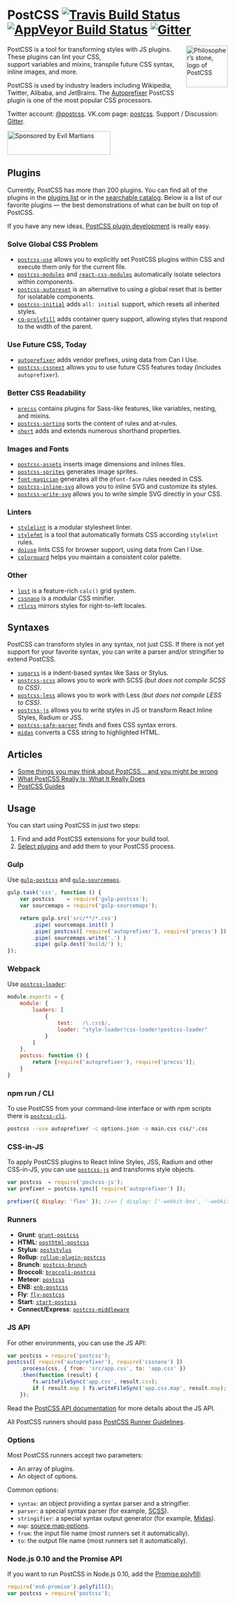 # PostCSS [![Travis Build Status][travis-img]][travis] [![AppVeyor Build Status][appveyor-img]][appveyor] [![Gitter][chat-img]][chat]

<img align="right" width="95" height="95"
     title="Philosopher’s stone, logo of PostCSS"
     src="http://postcss.github.io/postcss/logo.svg">

[appveyor-img]: https://img.shields.io/appveyor/ci/ai/postcss.svg?label=windows
[travis-img]:   https://img.shields.io/travis/postcss/postcss.svg?label=unix
[chat-img]:     https://img.shields.io/badge/Gitter-Join_the_PostCSS_chat-brightgreen.svg
[appveyor]:     https://ci.appveyor.com/project/ai/postcss
[travis]:       https://travis-ci.org/postcss/postcss
[chat]:         https://gitter.im/postcss/postcss

PostCSS is a tool for transforming styles with JS plugins.
These plugins can lint your CSS, support variables and mixins,
transpile future CSS syntax, inline images, and more.

PostCSS is used by industry leaders including Wikipedia, Twitter, Alibaba,
and JetBrains. The [Autoprefixer] PostCSS plugin is one of the most popular
CSS processors.

Twitter account:      [@postcss](https://twitter.com/postcss).
VK.com page:          [postcss](https://vk.com/postcss).
Support / Discussion: [Gitter](https://gitter.im/postcss/postcss).

[Autoprefixer]: https://github.com/postcss/autoprefixer

<a href="https://evilmartians.com/?utm_source=postcss">
  <img src="https://evilmartians.com/badges/sponsored-by-evil-martians.svg"
       alt="Sponsored by Evil Martians" width="236" height="54">
</a>

## Plugins

Currently, PostCSS has more than 200 plugins. You can find all of the plugins
in the [plugins list] or in the [searchable catalog]. Below is a list
of our favorite plugins — the best demonstrations of what can be built
on top of PostCSS.

If you have any new ideas, [PostCSS plugin development] is really easy.

[searchable catalog]: http://postcss.parts
[plugins list]:       https://github.com/postcss/postcss/blob/master/docs/plugins.md

### Solve Global CSS Problem

* [`postcss-use`] allows you to explicitly set PostCSS plugins within CSS
  and execute them only for the current file.
* [`postcss-modules`] and [`react-css-modules`] automatically isolate
  selectors within components.
* [`postcss-autoreset`] is an alternative to using a global reset
  that is better for isolatable components.
* [`postcss-initial`] adds `all: initial` support, which resets
  all inherited styles.
* [`cq-prolyfill`] adds container query support, allowing styles that respond
  to the width of the parent.

### Use Future CSS, Today

* [`autoprefixer`] adds vendor prefixes, using data from Can I Use.
* [`postcss-cssnext`] allows you to use future CSS features today
  (includes `autoprefixer`).

### Better CSS Readability

* [`precss`] contains plugins for Sass-like features, like variables, nesting,
  and mixins.
* [`postcss-sorting`] sorts the content of rules and at-rules.
* [`short`] adds and extends numerous shorthand properties.

### Images and Fonts

* [`postcss-assets`] inserts image dimensions and inlines files.
* [`postcss-sprites`] generates image sprites.
* [`font-magician`] generates all the `@font-face` rules needed in CSS.
* [`postcss-inline-svg`] allows you to inline SVG and customize its styles.
* [`postcss-write-svg`] allows you to write simple SVG directly in your CSS.

### Linters

* [`stylelint`] is a modular stylesheet linter.
* [`stylefmt`] is a tool that automatically formats CSS
  according `stylelint` rules.
* [`doiuse`] lints CSS for browser support, using data from Can I Use.
* [`colorguard`] helps you maintain a consistent color palette.

### Other

* [`lost`] is a feature-rich `calc()` grid system.
* [`cssnano`] is a modular CSS minifier.
* [`rtlcss`] mirrors styles for right-to-left locales.

[PostCSS plugin development]: https://github.com/postcss/postcss/blob/master/docs/writing-a-plugin.md
[`postcss-inline-svg`]:       https://github.com/TrySound/postcss-inline-svg
[`react-css-modules`]:        https://github.com/gajus/react-css-modules
[`postcss-autoreset`]:        https://github.com/maximkoretskiy/postcss-autoreset
[`postcss-write-svg`]:        https://github.com/jonathantneal/postcss-write-svg
[`postcss-initial`]:          https://github.com/maximkoretskiy/postcss-initial
[`postcss-sprites`]:          https://github.com/2createStudio/postcss-sprites
[`postcss-modules`]:          https://github.com/outpunk/postcss-modules
[`postcss-sorting`]:          https://github.com/hudochenkov/postcss-sorting
[`postcss-cssnext`]:          http://cssnext.io/
[`postcss-assets`]:           https://github.com/assetsjs/postcss-assets
[`font-magician`]:            https://github.com/jonathantneal/postcss-font-magician
[`autoprefixer`]:             https://github.com/postcss/autoprefixer
[`cq-prolyfill`]:             https://github.com/ausi/cq-prolyfill
[`postcss-use`]:              https://github.com/postcss/postcss-use
[`css-modules`]:              https://github.com/css-modules/css-modules
[`colorguard`]:               https://github.com/SlexAxton/css-colorguard
[`stylelint`]:                https://github.com/stylelint/stylelint
[`stylefmt`]:                 https://github.com/morishitter/stylefmt
[`cssnano`]:                  http://cssnano.co/
[`precss`]:                   https://github.com/jonathantneal/precss
[`doiuse`]:                   https://github.com/anandthakker/doiuse
[`rtlcss`]:                   https://github.com/MohammadYounes/rtlcss
[`short`]:                    https://github.com/jonathantneal/postcss-short
[`lost`]:                     https://github.com/peterramsing/lost

## Syntaxes

PostCSS can transform styles in any syntax, not just CSS.
If there is not yet support for your favorite syntax,
you can write a parser and/or stringifier to extend PostCSS.

* [`sugarss`] is a indent-based syntax like Sass or Stylus.
* [`postcss-scss`] allows you to work with SCSS
  *(but does not compile SCSS to CSS)*.
* [`postcss-less`] allows you to work with Less
  *(but does not compile LESS to CSS)*.
* [`postcss-js`] allows you to write styles in JS or transform
  React Inline Styles, Radium or JSS.
* [`postcss-safe-parser`] finds and fixes CSS syntax errors.
* [`midas`] converts a CSS string to highlighted HTML.

[`postcss-safe-parser`]: https://github.com/postcss/postcss-safe-parser
[`postcss-less`]:        https://github.com/webschik/postcss-less
[`postcss-scss`]:        https://github.com/postcss/postcss-scss
[`postcss-js`]:          https://github.com/postcss/postcss-js
[`sugarss`]:             https://github.com/postcss/sugarss
[`midas`]:               https://github.com/ben-eb/midas

## Articles

* [Some things you may think about PostCSS… and you might be wrong](http://julian.io/some-things-you-may-think-about-postcss-and-you-might-be-wrong/)
* [What PostCSS Really Is; What It Really Does](http://davidtheclark.com/its-time-for-everyone-to-learn-about-postcss/)
* [PostCSS Guides](http://webdesign.tutsplus.com/series/postcss-deep-dive--cms-889)

## Usage

You can start using PostCSS in just two steps:

1. Find and add PostCSS extensions for your build tool.
2. [Select plugins] and add them to your PostCSS process.

[Select plugins]: http://postcss.parts

### Gulp

Use [`gulp-postcss`] and [`gulp-sourcemaps`].

```js
gulp.task('css', function () {
    var postcss    = require('gulp-postcss');
    var sourcemaps = require('gulp-sourcemaps');

    return gulp.src('src/**/*.css')
        .pipe( sourcemaps.init() )
        .pipe( postcss([ require('autoprefixer'), require('precss') ]) )
        .pipe( sourcemaps.write('.') )
        .pipe( gulp.dest('build/') );
});
```

[`gulp-sourcemaps`]: https://github.com/floridoo/gulp-sourcemaps
[`gulp-postcss`]:    https://github.com/postcss/gulp-postcss

### Webpack

Use [`postcss-loader`]:

```js
module.exports = {
    module: {
        loaders: [
            {
                test:   /\.css$/,
                loader: "style-loader!css-loader!postcss-loader"
            }
        ]
    },
    postcss: function () {
        return [require('autoprefixer'), require('precss')];
    }
}
```

[`postcss-loader`]: https://github.com/postcss/postcss-loader

### npm run / CLI

To use PostCSS from your command-line interface or with npm scripts
there is [`postcss-cli`].

```sh
postcss --use autoprefixer -c options.json -o main.css css/*.css
```

[`postcss-cli`]: https://github.com/postcss/postcss-cli

### CSS-in-JS

To apply PostCSS plugins to React Inline Styles, JSS, Radium
and other CSS-in-JS, you can use [`postcss-js`] and transforms style objects.

```js
var postcss  = require('postcss-js');
var prefixer = postcss.sync([ require('autoprefixer') ]);

prefixer({ display: 'flex' }); //=> { display: ['-webkit-box', '-webkit-flex', '-ms-flexbox', 'flex'] }
```

[`postcss-js`]: https://github.com/postcss/postcss-js

### Runners

* **Grunt**: [`grunt-postcss`](https://github.com/nDmitry/grunt-postcss)
* **HTML**: [`posthtml-postcss`](https://github.com/posthtml/posthtml-postcss)
* **Stylus**: [`poststylus`](https://github.com/seaneking/poststylus)
* **Rollup**: [`rollup-plugin-postcss`](https://github.com/egoist/rollup-plugin-postcss)
* **Brunch**: [`postcss-brunch`](https://github.com/iamvdo/postcss-brunch)
* **Broccoli**: [`broccoli-postcss`](https://github.com/jeffjewiss/broccoli-postcss)
* **Meteor**: [`postcss`](https://atmospherejs.com/juliancwirko/postcss)
* **ENB**: [`enb-postcss`](https://github.com/awinogradov/enb-postcss)
* **Fly**: [`fly-postcss`](https://github.com/postcss/fly-postcss)
* **Start**: [`start-postcss`](https://github.com/start-runner/postcss)
* **Connect/Express**: [`postcss-middleware`](https://github.com/jedmao/postcss-middleware)

### JS API

For other environments, you can use the JS API:

```js
var postcss = require('postcss');
postcss([ require('autoprefixer'), require('cssnano') ])
    .process(css, { from: 'src/app.css', to: 'app.css' })
    .then(function (result) {
        fs.writeFileSync('app.css', result.css);
        if ( result.map ) fs.writeFileSync('app.css.map', result.map);
    });
```

Read the [PostCSS API documentation] for more details about the JS API.

All PostCSS runners should pass [PostCSS Runner Guidelines].

[PostCSS Runner Guidelines]: https://github.com/postcss/postcss/blob/master/docs/guidelines/runner.md
[PostCSS API documentation]: https://github.com/postcss/postcss/blob/master/docs/api.md

### Options

Most PostCSS runners accept two parameters:

* An array of plugins.
* An object of options.

Common options:

* `syntax`: an object providing a syntax parser and a stringifier.
* `parser`: a special syntax parser (for example, [SCSS]).
* `stringifier`: a special syntax output generator (for example, [Midas]).
* `map`: [source map options].
* `from`: the input file name (most runners set it automatically).
* `to`: the output file name (most runners set it automatically).

[source map options]: https://github.com/postcss/postcss/blob/master/docs/source-maps.md
[Midas]:              https://github.com/ben-eb/midas
[SCSS]:               https://github.com/postcss/postcss-scss

### Node.js 0.10 and the Promise API

If you want to run PostCSS in Node.js 0.10, add the [Promise polyfill]:

```js
require('es6-promise').polyfill();
var postcss = require('postcss');
```

[Promise polyfill]: https://github.com/jakearchibald/es6-promise
